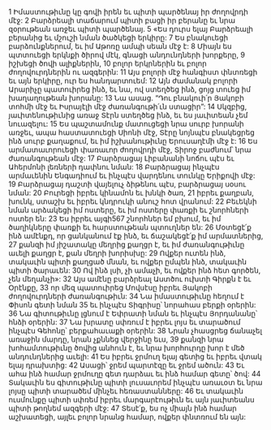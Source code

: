 1 Իմաստութիւնը կը գովի իրեն եւ պիտի պարծենայ իր ժողովրդի մէջ:
2 Բարձրեալի տաճարում պիտի բացի իր բերանը եւ նրա զօրութեան առջեւ պիտի պարծենայ.
5 «Ես դուրս ելայ Բարձրեալի բերանից եւ մշուշի նման ծածկեցի երկիրը:
7 Ես բնակուեցի բարձունքներում, եւ իմ Աթոռը ամպի սեան մէջ է:
8 Միայն ես պտտուեցի երկնքի ծիրով մէկ, գնացի անդունդների խորքերը,
9 իշխեցի ծովի ալիքներին,
10 բոլոր երկրներին եւ բոլոր ժողովուրդներին ու ազգերին:
11 Այս բոլորի մէջ հանգիստ փնտռեցի եւ այն երկիրը, ուր ես հանդարտուեմ:
12 Այն ժամանակ բոլորի Արարիչը պատուիրեց ինձ, եւ նա, ով ստեղծեց ինձ, ցոյց տուեց իմ խաղաղութեան խորանը:
13 Նա ասաց. “Դու բնակուի՛ր Յակոբի տոհմի մէջ եւ Իսրայէլի մէջ ժառանգութի՛ւն ստացիր”:
14 Սկզբից, յաւիտենութիւնից առաջ Տէրն ստեղծեց ինձ, եւ ես յաւիտեան չեմ նուազելու:
15 Ես պաշտամունք մատուցեցի նրա սուրբ խորանի առջեւ, ապա հաստատուեցի Սիոնի մէջ, Տէրը նոյնպէս բնակեցրեց ինձ սուրբ քաղաքում, եւ իմ իշխանութիւնը Երուսաղէմի մէջ է:
16 Ես արմատաւորուեցի փառաւոր ժողովրդի մէջ, Տիրոջ բաժնում՝ նրա ժառանգութեան մէջ:
17 Բարձրացայ Լիբանանի նոճու պէս եւ Ահերմոնի լեռների դափնու նման:
18 Բարձրացայ ինչպէս արմաւենին Ենգադիում եւ ինչպէս վարդենու տունկը Երիքովի մէջ:
19 Բարձրացայ դաշտի վայելուչ ձիթենու պէս, բարձրացայ սօսու նման:
20 Բուրեցի իբրեւ կինամոն եւ խնկի ծառ,
21 իբրեւ քաղբան, խունկ, ստաշխ եւ իբրեւ կնդրուկի անուշ հոտ վրանում:
22 Բեւեկնի նման արձակեցի իմ ոստերը, եւ իմ ոստերը փառքի եւ շնորհների ոստեր են:
23 Ես իբրեւ այգի567 շնորհներ եմ բխում, եւ իմ ծաղիկները փառքի եւ հարստութեան պտուղներ են:
26 Մօտեցէ՛ք ինձ ամէնքդ, որ ցանկանում էք ինձ, եւ ճաշակեցէ՛ք իմ արմատներից,
27 քանզի իմ յիշատակը մեղրից քաղցր է, եւ իմ ժառանգութիւնը աւելի քաղցր է, քան մեղրի խորիսխը:
29 Ովքեր ուտեն ինձ, տակաւին պիտի քաղցած մնան, եւ ովքեր ըմպեն ինձ, տակաւին պիտի ծարաւեն:
30 Ով ինձ լսի, չի ամաչի, եւ ովքեր ինձ հետ գործեն, չեն մեղանչի»:
32 Այս ամէնը բարձրեալ Աստծու ուխտի Գիրքն է եւ Օրէնքը,
33 որ մեզ պատուիրեց Մովսէսը իբրեւ Յակոբի ժողովուրդների ժառանգութիւն:
34 Նա իմաստութիւնը հեղում է Փիսոն գետի նման
35 եւ ինչպէս Տիգրիսը՝ նորահաս բերքի օրերին:
36 Նա գիտութիւնը լցնում է Եփրատի նման եւ ինչպէս Յորդանանը՝ հնձի օրերին:
37 Նա խրատը սփռում է իբրեւ լոյս եւ տարածում ինչպէս Գեհոնը՝ բերքահաւաքի օրերին:
38 Նրան չհասցրեց ճանաչել առաջին մարդը, նրան չքննեց վերջինը եւս,
39 քանզի նրա խոհամտութիւնը ծովից անհուն է, եւ նրա խորհուրդը խոր է մեծ անդունդներից աւելի:
41 Ես իբրեւ ջրմուղ ելայ գետից եւ իբրեւ վտակ ելայ դրախտից:
42 Ասացի՝ ջրեմ պարտէզը եւ ջրեմ ածուն:
43 Եւ ահա ինձ համար ջրմուղը գետ դարձաւ եւ ինձ համար գետը՝ ծով:
44 Տակաւին ես գիտութիւնը պիտի լուսաւորեմ ինչպէս առաւօտ եւ նրա լոյսը պիտի տարածեմ մինչեւ հեռաստանները:
46 Եւ տակաւին ուսմունքը պիտի սփռեմ իբրեւ մարգարէութիւն եւ այն յաւիտեանս պիտի թողնեմ ազգերի մէջ:
47 Տեսէ՛ք, ես ոչ միայն ինձ համար աշխատեցի, այլեւ բոլոր նրանց համար, ովքեր փնտռում են այն:
